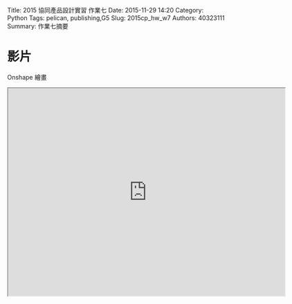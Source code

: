 Title: 2015 協同產品設計實習 作業七
Date: 2015-11-29 14:20
Category: Python
Tags: pelican, publishing,G5
Slug: 2015cp_hw_w7
Authors: 40323111
Summary: 作業七摘要


影片
============


Onshape 繪畫

<iframe src="https://drive.google.com/a/gm.nfu.edu.tw/file/d/0B1Z8Jlqj5NqBTWt1UTVtOHdrLWM/preview" width="640" height="480"></iframe>
